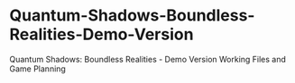 # Quantum-Shadows-Boundless-Realities-Demo-Version
Quantum Shadows: Boundless Realities - Demo Version Working Files and Game Planning
